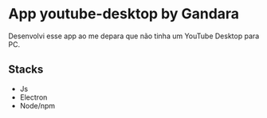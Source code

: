 # App youtube-desktop by Gandara


Desenvolvi esse app ao me depara que não tinha um YouTube Desktop para PC.

## Stacks

- Js
- Electron
- Node/npm



